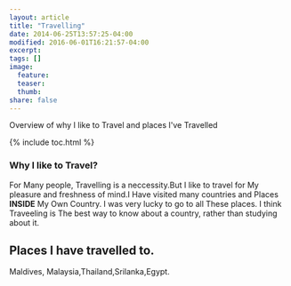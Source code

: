 ```yaml
---
layout: article
title: "Travelling"
date: 2014-06-25T13:57:25-04:00
modified: 2016-06-01T16:21:57-04:00
excerpt:
tags: []
image:
  feature:
  teaser:
  thumb:
share: false
---
```


Overview of why I like to Travel and places I've Travelled

{% include toc.html %}

### Why I like to Travel?

For Many people, Travelling is a neccessity.But I like to travel for My pleasure and freshness of mind.I Have visited many countries and Places **INSIDE** My Own Country. I was very lucky to go to all These places. I think Traveeling is The best way to know about a country, rather than studying about it.

## Places I have travelled to.
Maldives, Malaysia,Thailand,Srilanka,Egypt.

